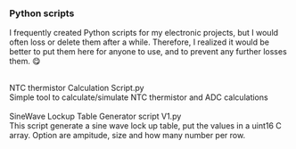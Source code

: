 <h3>Python scripts</h3>
<p>I frequently created Python scripts for my electronic projects, but I would often loss or delete them after a while. Therefore, I realized it would be better to put  them here for anyone to use, and to prevent any further losses them. 😋 </p>
<br />NTC thermistor Calculation Script.py
<br />Simple tool to calculate/simulate NTC thermistor and ADC calculations
<br />
<br />SineWave Lockup Table Generator script V1.py
<br />This script generate a sine wave lock up table, put the values in a uint16 C array. Option are ampitude, size and how many number per row.
